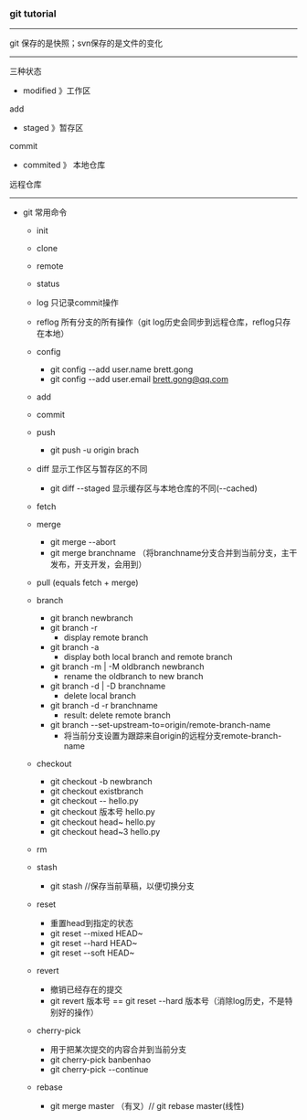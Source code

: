 ### git tutorial

------
git 保存的是快照；svn保存的是文件的变化

-----------
三种状态

+ modified 》工作区

add

+ staged 》暂存区

commit

+ commited 》 本地仓库

远程仓库

-------

+ git 常用命令
	+ init
	+ clone
	+ remote
	+ status

	+ log 只记录commit操作
	+ reflog 所有分支的所有操作（git log历史会同步到远程仓库，reflog只存在本地）

	+ config
		+ git config --add user.name brett.gong
		+ git config --add user.email brett.gong@qq.com

	+ add
	+ commit
	+ push
		+ git push -u origin brach
	+ diff 显示工作区与暂存区的不同
		+ git diff --staged 显示缓存区与本地仓库的不同(--cached)

	+ fetch

	+ merge
		+ git merge --abort
		+ git merge branchname （将branchname分支合并到当前分支，主干发布，开支开发，会用到）
	+ pull (equals fetch + merge)

	+ branch
		+ git branch newbranch
		+ git branch -r
			+ display remote branch
		+ git branch -a
			+ display both local branch and remote branch
		+ git branch -m | -M oldbranch newbranch
			+ rename the oldbranch to new branch
		+ git branch -d | -D branchname
			+ delete local branch
		+ git branch -d -r branchname
		 	+ result: delete remote branch
		+ git branch --set-upstream-to=origin/remote-branch-name
			+ 将当前分支设置为跟踪来自origin的远程分支remote-branch-name

	+ checkout
		+ git checkout -b newbranch
		+ git checkout existbranch
		+ git checkout -- hello.py
		+ git checkout 版本号 hello.py
		+ git checkout head~ hello.py
		+ git checkout head~3 hello.py

	+ rm
	+ stash
		+ git stash //保存当前草稿，以便切换分支


	+ reset
		+ 重置head到指定的状态
		+ git reset --mixed HEAD~
		+ git reset --hard HEAD~
		+ git reset --soft HEAD~
	+ revert
		+ 撤销已经存在的提交
		+ git revert 版本号 == git reset --hard 版本号（消除log历史，不是特别好的操作）

	+ cherry-pick
		+ 用于把某次提交的内容合并到当前分支
		+ git cherry-pick banbenhao
		+ git cherry-pick --continue

	+ rebase
		+ git merge master （有叉）// git rebase master(线性)
